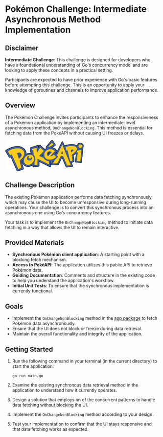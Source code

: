 # Pokémon Challenge: Intermediate Asynchronous Method Implementation

## Disclaimer

**Intermediate Challenge**: This challenge is designed for developers who have a foundational understanding of Go's
concurrency model and are looking to apply these concepts in a practical setting.

Participants are expected to have prior experience with Go's basic features before attempting this challenge. This is an
opportunity to apply your knowledge of goroutines and channels to improve application performance.

## Overview

The Pokémon Challenge invites participants to enhance the responsiveness of a Pokémon application by implementing an
intermediate-level asynchronous method, `OnChangeNonBlocking`. This method is essential for fetching data from the
PokéAPI without causing UI freezes or delays.

![PokéAPI logo](https://raw.githubusercontent.com/PokeAPI/media/master/logo/pokeapi_256.png)

## Challenge Description

The existing Pokémon application performs data fetching synchronously, which may cause the UI to become unresponsive
during long-running operations. Your challenge is to convert this synchronous process into an asynchronous one using
Go's concurrency features.

Your task is to implement the `OnChangeNonBlocking` method to initiate data fetching in a way that allows the UI to
remain interactive.

## Provided Materials

- **Synchronous Pokémon client application**: A starting point with a blocking fetch mechanism.
- **Access to PokéAPI**: The application utilizes this public API to retrieve Pokémon data.
- **Guiding Documentation**: Comments and structure in the existing code to help you understand the application's
  workflow.
- **Initial Unit Tests**: To ensure that the synchronous implementation is currently functional.

## Goals

- Implement the `OnChangeNonBlocking` method in the [app package](app/app.go) to fetch Pokémon data asynchronously.
- Ensure that the UI does not block or freeze during data retrieval.
- Maintain the overall functionality and integrity of the application.

## Getting Started

1. Run the following command in your terminal (in the current directory) to start the application:

   ```shell
   go run main.go
   ```

2. Examine the existing synchronous data retrieval method in the application to understand how it currently operates.
3. Design a solution that employs on of the concurrent patterns to handle data fetching without blocking the UI.
4. Implement the `OnChangeNonBlocking` method according to your design.
5. Test your implementation to confirm that the UI stays responsive and that data fetching works as expected.
